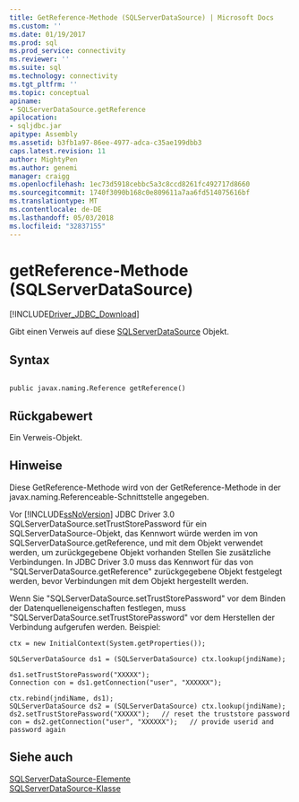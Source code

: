 ```yaml
---
title: GetReference-Methode (SQLServerDataSource) | Microsoft Docs
ms.custom: ''
ms.date: 01/19/2017
ms.prod: sql
ms.prod_service: connectivity
ms.reviewer: ''
ms.suite: sql
ms.technology: connectivity
ms.tgt_pltfrm: ''
ms.topic: conceptual
apiname:
- SQLServerDataSource.getReference
apilocation:
- sqljdbc.jar
apitype: Assembly
ms.assetid: b3fb1a97-86ee-4977-adca-c35ae199dbb3
caps.latest.revision: 11
author: MightyPen
ms.author: genemi
manager: craigg
ms.openlocfilehash: 1ec73d5918cebbc5a3c8ccd8261fc492717d8660
ms.sourcegitcommit: 1740f3090b168c0e809611a7aa6fd514075616bf
ms.translationtype: MT
ms.contentlocale: de-DE
ms.lasthandoff: 05/03/2018
ms.locfileid: "32837155"
---
```

# <a name="getreference-method-sqlserverdatasource"></a>getReference-Methode (SQLServerDataSource)
[!INCLUDE[Driver_JDBC_Download](../../../includes/driver_jdbc_download.md)]

  Gibt einen Verweis auf diese [SQLServerDataSource](../../../connect/jdbc/reference/sqlserverdatasource-class.md) Objekt.  
  
## <a name="syntax"></a>Syntax  
  
```  
  
public javax.naming.Reference getReference()  
```  
  
## <a name="return-value"></a>Rückgabewert  
 Ein Verweis-Objekt.  
  
## <a name="remarks"></a>Hinweise  
 Diese GetReference-Methode wird von der GetReference-Methode in der javax.naming.Referenceable-Schnittstelle angegeben.  
  
 Vor [!INCLUDE[ssNoVersion](../../../includes/ssnoversion_md.md)] JDBC Driver 3.0 SQLServerDataSource.setTrustStorePassword für ein SQLServerDataSource-Objekt, das Kennwort würde werden im von SQLServerDataSource.getReference, und mit dem Objekt verwendet werden, um zurückgegebene Objekt vorhanden Stellen Sie zusätzliche Verbindungen. In JDBC Driver 3.0 muss das Kennwort für das von "SQLServerDataSource.getReference" zurückgegebene Objekt festgelegt werden, bevor Verbindungen mit dem Objekt hergestellt werden.  
  
 Wenn Sie "SQLServerDataSource.setTrustStorePassword" vor dem Binden der Datenquelleneigenschaften festlegen, muss "SQLServerDataSource.setTrustStorePassword" vor dem Herstellen der Verbindung aufgerufen werden. Beispiel:  
  
```  
ctx = new InitialContext(System.getProperties());  
  
SQLServerDataSource ds1 = (SQLServerDataSource) ctx.lookup(jndiName);  
  
ds1.setTrustStorePassword("XXXXX");  
Connection con = ds1.getConnection("user", "XXXXXX");  
  
ctx.rebind(jndiName, ds1);  
SQLServerDataSource ds2 = (SQLServerDataSource) ctx.lookup(jndiName);  
ds2.setTrustStorePassword("XXXXX");   // reset the truststore password  
con = ds2.getConnection("user", "XXXXXX");   // provide userid and password again  
```  
  
## <a name="see-also"></a>Siehe auch  
 [SQLServerDataSource-Elemente](../../../connect/jdbc/reference/sqlserverdatasource-members.md)   
 [SQLServerDataSource-Klasse](../../../connect/jdbc/reference/sqlserverdatasource-class.md)  
  
  
